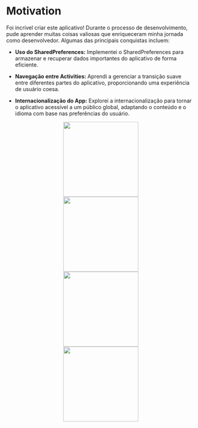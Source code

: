 # Motivation

Foi incrível criar este aplicativo! Durante o processo de desenvolvimento, pude aprender muitas coisas valiosas que enriqueceram minha jornada como desenvolvedor. Algumas das principais conquistas incluem:

- **Uso do SharedPreferences:** Implementei o SharedPreferences para armazenar e recuperar dados importantes do aplicativo de forma eficiente.

- **Navegação entre Activities:** Aprendi a gerenciar a transição suave entre diferentes partes do aplicativo, proporcionando uma experiência de usuário coesa.

- **Internacionalização do App:** Explorei a internacionalização para tornar o aplicativo acessível a um público global, adaptando o conteúdo e o idioma com base nas preferências do usuário.


<div align="center">
<img src="![home-pt](https://github.com/itsSouza/Motivation/assets/84996699/1ccc2010-cd67-4505-a1b3-99d472807ff7)" width="200px" />
</div>

<div align="center">
<img src="https://github.com/itsSouza/FirstApp/assets/84996699/c97ea7eb-4d1d-4152-8655-d864c85ce447" width="200px" />
</div>


<div align="center">
<img src="https://github.com/itsSouza/FirstApp/assets/84996699/c97ea7eb-4d1d-4152-8655-d864c85ce447" width="200px" />
</div>



<div align="center">
<img src="https://github.com/itsSouza/FirstApp/assets/84996699/c97ea7eb-4d1d-4152-8655-d864c85ce447" width="200px" />
</div>
